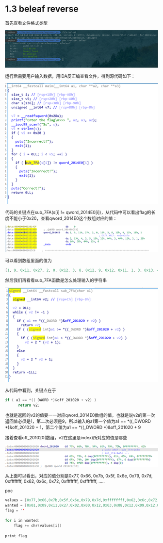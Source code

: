 # 1.3 beleaf reverse
首先查看文件格式类型

![image](images/56275076.png)

运行后需要用户输入数据，用IDA反汇编查看文件，得到源代码如下：

![image](images/56333013.png)

代码的关键点在sub\_7FA(s\[i\] != qword\_2014E0\[i\])，从代码中可以看出flag的长度不能小于0x20，查看qword\_2014E0这个数组对应的值：

![image](images/56419596.png)

可以看到数组里面的值为

```cpp
[1, 9, 0x11, 0x27, 2, 0, 0x12, 3, 8, 0x12, 9, 0x12, 0x11, 1, 3, 0x13, 4, 3, 5, 0x15, 0x2e, 0x1, 3, 0xa, 0x12, 3, 1, 0x2e, 0x16, 0x2e, 0xa, 0x12, 6]
```
然后我们再看看sub\_7FA函数是怎么处理输入的字符串

![image](images/56471757.png)

从代码中看到，关键点在于

```cpp
if ( a1 == *((_DWORD *)&off_201020 + v2) )
      return v2;
```
也就是返回的v2的值要一一对应qword\_2014E0数组的值，也就是说v2的第一次返回值必须是1，第二次必须是9，所以输入的a1第一个值为a1 == \*((\_DWORD \*)&off\_201020 + 1，第二个值为a1 == \*((\_DWORD \*)&off\_201020 + 9

接着查看off\_201020(数组，v2在这里是index)所对应的值是哪些

![image](images/10143890.png)

从上面可以看出，对应的值分别是0x77, 0x66, 0x7b, 0x5f, 0x6e, 0x79, 0x7d, 0xffffffff, 0x62, 0x6c, 0x72, 0xffffffff, 0xffffffff, .....

poc

```cpp
values = [0x77,0x66,0x7b,0x5f,0x6e,0x79,0x7d,0xffffffff,0x62,0x6c,0x72,0xffffffff,0xffffffff,0xffffffff,0xffffffff,0xffffffff,0xffffffff,0x61,0x65,0x69,0xffffffff,0x6f,0x74,0xffffffff,0xffffffff,0xffffffff,0xffffffff,0xffffffff,0xffffffff,0xffffffff,0xffffffff,0xffffffff,0xffffffff,0xffffffff,0xffffffff,0xffffffff,0xffffffff,0xffffffff,0xffffffff,0x67,0xffffffff,0xffffffff,0xffffffff,0xffffffff,0xffffffff,0xffffffff,0x75,0xffffffff,0xffffffff,0xffffffff,0xffffffff,0xffffffff,0xffffffff,0xffffffff,0xffffffff,0xffffffff,0xffffffff,0xffffffff,0xffffffff,0xffffffff,0xffffffff,0xffffffff,0xffffffff,0xffffffff,0xffffffff,0xffffffff,0xffffffff,0xffffffff,0xffffffff,0xffffffff,0xffffffff,0xffffffff,0xffffffff,0xffffffff,0xffffffff,0xffffffff,0xffffffff,0xffffffff,0xffffffff,0xffffffff,0xffffffff,0xffffffff,0xffffffff,0xffffffff,0xffffffff,0xffffffff,0xffffffff,0xffffffff,0xffffffff,0xffffffff,0xffffffff,0xffffffff,0xffffffff,0xffffffff,0xffffffff,0xffffffff,0xffffffff,0xffffffff,0xffffffff,0xffffffff,0xffffffff,0xffffffff,0xffffffff,0xffffffff,0xffffffff,0xffffffff,0xffffffff,0xffffffff,0xffffffff,0xffffffff,0xffffffff,0xffffffff,0xffffffff,0xffffffff,0xffffffff,0xffffffff,0xffffffff,0xffffffff,0xffffffff,0xffffffff,0xffffffff,0xffffffff,0xffffffff,0xffffffff,0xffffffff,0xffffffff,0xffffffff,0xffffffff,0xffffffff,0xffffffff,0xffffffff,0xffffffff,0xffffffff,0xffffffff,0xffffffff,0xffffffff,0xffffffff,0xffffffff,0xffffffff,0xffffffff,0xffffffff,0xffffffff,0xffffffff,0xffffffff,0xffffffff,0xffffffff,0xffffffff,0xffffffff,0xffffffff,0xffffffff,0xffffffff,0xffffffff,0xffffffff,0xffffffff,0xffffffff,0xffffffff,0xffffffff,0xffffffff,0xffffffff,0xffffffff,0xffffffff,0xffffffff,0xffffffff,0xffffffff,0xffffffff,0xffffffff,0xffffffff,0xffffffff,0xffffffff,0xffffffff,0xffffffff,0xffffffff,0xffffffff,0xffffffff,0xffffffff,0xffffffff,0xffffffff,0xffffffff,0xffffffff,0xffffffff,0xffffffff,0xffffffff,0xffffffff,0xffffffff,0xffffffff,0xffffffff,0xffffffff,0xffffffff,0xffffffff,0xffffffff,0xffffffff,0xffffffff,0xffffffff,0xffffffff,0xffffffff,0xffffffff,0xffffffff,0xffffffff,0xffffffff,0xffffffff,0xffffffff,0xffffffff,0xffffffff,0xffffffff,0xffffffff,0xffffffff,0xffffffff,0xffffffff,0xffffffff,0xffffffff,0xffffffff,0xffffffff,0xffffffff,0xffffffff,0xffffffff,0xffffffff,0xffffffff,0xffffffff,0xffffffff,0xffffffff,0xffffffff,0xffffffff,0xffffffff,0xffffffff,0xffffffff,0xffffffff,0xffffffff,0xffffffff,0xffffffff,0xffffffff,0xffffffff,0xffffffff,0xffffffff,0xffffffff,0xffffffff,0xffffffff,0xffffffff,0xffffffff,0xffffffff,0xffffffff,0xffffffff,0xffffffff,0xffffffff,0xffffffff,0xffffffff,0xffffffff,0xffffffff,0xffffffff,0xffffffff,0xffffffff,0xffffffff,0xffffffff,0xffffffff,0xffffffff,0xffffffff,0xffffffff,0xffffffff,0xffffffff,0xffffffff,0xffffffff,0xffffffff,0xffffffff,0xffffffff,0xffffffff,0xffffffff,0xffffffff,0xffffffff,0xffffffff,0xffffffff,0xffffffff,0xffffffff,0xffffffff,0xffffffff,0xffffffff,0xffffffff,0xffffffff,0xffffffff,0xffffffff,0xffffffff,0xffffffff,0xffffffff,0xffffffff,0xffffffff,0xffffffff,0xffffffff,0xffffffff,0xffffffff,0xffffffff,0xffffffff,0xffffffff,0xffffffff,0xffffffff,0xffffffff,0xffffffff,0xffffffff,0xffffffff,0xffffffff,0xffffffff,0xffffffff,0xffffffff,0x00]
wanted = [0x01,0x09,0x11,0x27,0x02,0x00,0x12,0x03,0x08,0x12,0x09,0x12,0x11,0x01,0x03,0x13,0x04,0x03,0x05,0x15,0x2e,0x0a,0x03,0x0a,0x12,0x03,0x01,0x2e,0x16,0x2e,0x0a,0x12,0x06,]
flag = ''

for i in wanted:
    flag += chr(values[i])

print flag
```